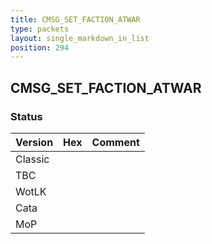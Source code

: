 ```yaml
---
title: CMSG_SET_FACTION_ATWAR
type: packets
layout: single_markdown_in_list
position: 294
---
```


## CMSG_SET_FACTION_ATWAR

### Status

Version | Hex | Comment
---------- | ---------- | ---------- 
Classic |  |  
TBC |  |  
WotLK |  |  
Cata |  |  
MoP |  |  